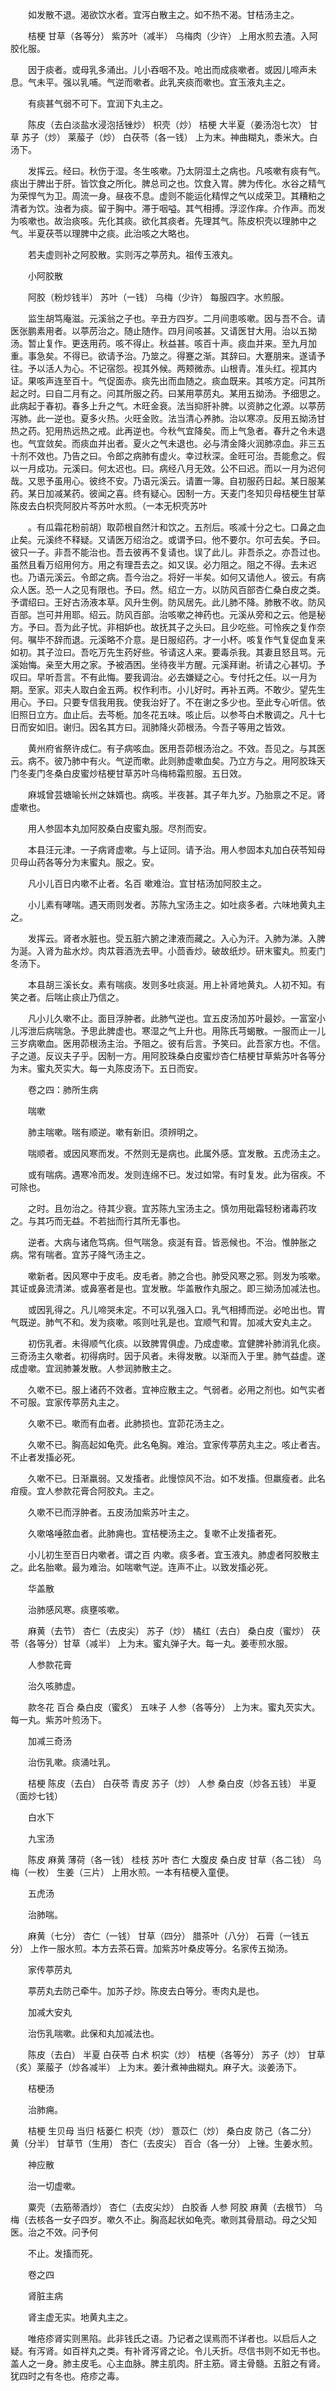 <!-- { "loadSidebar": true } -->
　　如发散不退。渴欲饮水者。宜泻白散主之。如不热不渴。甘桔汤主之。

　　桔梗 甘草（各等分） 紫苏叶（减半） 乌梅肉（少许） 上用水煎去渣。入阿胶化服。

　　因于痰者。或母乳多涌出。儿小吞咽不及。呛出而成痰嗽者。或因儿啼声未息。气未平。强以乳哺。气逆而嗽者。此乳夹痰而嗽也。宜玉液丸主之。

　　有痰甚气弱不可下。宜润下丸主之。

　　陈皮（去白淡盐水浸泡括锉炒） 枳壳（炒） 桔梗 大半夏（姜汤泡七次） 甘草 苏子（炒） 莱菔子（炒） 白茯苓（各一钱） 上为末。神曲糊丸，黍米大。白汤下。

　　发挥云。经曰。秋伤于湿。冬生咳嗽。乃太阴湿土之病也。凡咳嗽有痰有气。痰出于脾出于肝。皆饮食之所化。脾总司之也。饮食入胃。脾为传化。水谷之精气为荣悍气为卫。周流一身。昼夜不息。虚则不能运化精悍之气以成荣卫。其糟粕之清者为饮。浊者为痰。留于胸中。滞于咽嗌。其气相搏。浮涩作痒。介作声。而发为咳嗽也。故治痰咳。先化其痰。欲化其痰者。先理其气。陈皮枳壳以理肺中之气。半夏茯苓以理脾中之痰。此治咳之大略也。

　　若夫虚则补之阿胶散。实则泻之葶苈丸。祖传玉液丸。

　　小阿胶散

　　阿胶（粉炒钱半） 苏叶（一钱） 乌梅（少许） 每服四字。水煎服。

　　监生胡笃庵滋。元溪翁之子也。辛丑方四岁。二月间患咳嗽。因与吾不合。请医张鹏素用者。以葶苈治之。随止随作。四月间咳甚。又请医甘大用。治以五拗汤。暂止复作。更迭用药。咳不得止。秋益甚。咳百十声。痰血并来。至九月加重。事急矣。不得已。欲请予治。乃筮之。得蹇之渐。其辞曰。大蹇朋来。遂请予往。予以活人为心。不记宿怨。视其外候。两颊微赤。山根青。准头红。视其内证。果咳声连至百十。气促面赤。痰先出而血随之。痰血既来。其咳方定。问其所起之时。曰自二月有之。问其所服之药。曰某用葶苈丸。某用五拗汤。予细思之。此病起于春初。春多上升之气。木旺金衰。法当抑肝补脾。以资肺之化源。以葶苈泻肺。此一逆也。夏多火热。火旺金败。法当清心养肺。治以寒凉。反用五拗汤甘热之药。犯用热远热之戒。此再逆也。今秋气宜降矣。而上气急者。春升之令未退也。气宜敛矣。而痰血并出者。夏火之气未退也。必与清金降火润肺凉血。非三五十剂不效也。乃告之曰。令郎之病肺有虚火。幸过秋深。金旺可治。吾能愈之。假以一月成功。元溪曰。何太迟也。曰。病经八月无效。公不曰迟。而以一月为迟何哉。又思予虽用心。彼终不安。乃语元溪云。请置一簿。自初服药日起。某日服某药。某日加减某药。彼闻之喜。终有疑心。因制一方。天麦门冬知贝母桔梗生甘草陈皮去白枳壳阿胶片芩苏叶水煎。（一本无枳壳苏叶

　　。有瓜霜花粉前胡）取茆根自然汁和饮之。五剂后。咳减十分之七。口鼻之血止矣。元溪终不释疑。又请医万绍治之。或谓予曰。他不要尔。尔可去矣。予曰。彼只一子。非吾不能治也。吾去彼再不复请也。误了此儿。非吾杀之。亦吾过也。虽然且看万绍用何方。用之有理吾去之。如又误。必力阻之。阻之不得。去未迟也。乃语元溪云。令郎之病。吾今治之。将好一半矣。如何又请他人。彼云。有病众人医。恐一人之见有限也。予曰。然。绍立一方。以防风百部杏仁桑白皮之类。予谓绍曰。王好古汤液本草。风升生例。防风居先。此儿肺不降。肺散不收。防风百部。岂可并用耶。绍云。防风百部。治咳嗽之神药也。元溪从旁和之云。他是秘方。予曰。吾为此子忧。非相妒也。故抚其子之头曰。且少吃些。可怜疾之复作奈何。嘱毕不辞而退。元溪略不介意。是日服绍药。才一小杯。咳复作气复促血复来如初。其子泣曰。吾吃万先生药好些。爷请这人来。要毒杀我。其妻且怒且骂。元溪始悔。亲至大用之家。予被酒困。坐待夜半方醒。元溪拜谢。祈请之心甚切。予叹曰。早听吾言。不有此悔。要我调治。必去嫌疑之心。专付托之任。以一月为期。至家。邓夫人取白金五两。权作利市。小儿好时。再补五两。不敢少。望先生用心。予曰。只要专信我用我。使我治好了。不在谢之多少也。至此专心听信。依旧照日立方。血止后。去芩栀。加冬花五味。咳止后。以参芩白术散调之。凡十七日而安如旧。谢归。因名其方曰。润肺降火茆根汤。今吾子等用之皆效。

　　黄州府省祭许成仁。有子病咳血。医用吾茆根汤治之。不效。吾见之。与其医云。病不。彼乃肺中有火。气逆而嗽。此则肺虚嗽血矣。乃立方与之。用阿胶珠天门冬麦门冬桑白皮蜜炒桔梗甘草苏叶乌梅柿霜煎服。五日效。

　　麻城曾芸塘喻长州之妹婿也。病咳。半夜甚。其子年九岁。乃胎禀之不足。肾虚嗽也。

　　用人参固本丸加阿胶桑白皮蜜丸服。尽剂而安。

　　本县汪元津。一子病肾虚嗽。与上证同。请予治。用人参固本丸加白茯苓知母贝母山药各等分为末蜜丸。服之。安。

　　凡小儿百日内嗽不止者。名百 嗽难治。宜甘桔汤加阿胶主之。

　　小儿素有哮喘。遇天雨则发者。苏陈九宝汤主之。如吐痰多者。六味地黄丸主之。

　　发挥云。肾者水脏也。受五脏六腑之津液而藏之。入心为汗。入肺为涕。入脾为涎。入肾为盐水炒。肉苁蓉酒洗去甲。小茴香炒。破故纸炒。研末蜜丸。煎麦门冬汤下。

　　本县胡三溪长女。素有喘痰。发则多吐痰涎。用上补肾地黄丸。人初不知。有笑之者。后喘止痰止乃信之。

　　凡小儿久嗽不止。面目浮肿者。此肺气逆也。宜五皮汤加苏叶最妙。一富室小儿泻泄后病喘急。予思此脾虚也。寒湿之气上升也。用陈氏芎蝎散。一服而止一儿三岁病嗽血。医用茆根汤主治。予阻之。彼有后言。予笑曰。此吾家方也。不信。子之道。反议夫子乎。因制一方。用阿胶珠桑白皮蜜炒杏仁桔梗甘草紫苏叶各等分为末。蜜丸芡实大。每一丸陈皮汤下。五日而安。

　　卷之四：肺所生病

　　喘嗽

　　肺主喘嗽。喘有顺逆。嗽有新旧。须辨明之。

　　喘顺者。或因风寒而发。不然则无是病也。此属外感。宜发散。五虎汤主之。

　　或有喘病。遇寒冷而发。发则连绵不已。发过如常。有时复发。此为宿疾。不可除也。

　　之时。且勿治之。待其少衰。宜苏陈九宝汤主之。慎勿用砒霜轻粉诸毒药攻之。与其巧而无益。不若拙而行其所无事也。

　　逆者。大病与诸危笃病。但气喘急。痰涎有音。皆恶候也。不治。惟肿胀之病。常有喘者。宜苏子降气汤主之。

　　嗽新者。因风寒中于皮毛。皮毛者。肺之合也。肺受风寒之邪。则发为咳嗽。其证或鼻流清涕。或鼻塞者是也。宜发散。华盖散作丸服之。即三拗汤加减法也。

　　或因乳得之。凡儿啼哭未定。不可以乳强入口。乳气相搏而逆。必呛出也。胃气既逆。肺气不和。发为痰嗽。咳则吐乳是也。宜顺气和胃。加减大安丸主之。

　　初伤乳者。未得顺气化痰。以致脾胃俱虚。乃成虚嗽。宜健脾补肺消乳化痰。三奇汤主久嗽者。初得病时。因于风者。未得发散。以渐而入于里。肺气益虚。遂成虚嗽。宜润肺兼发散。人参润肺散主之。

　　久嗽不已。服上诸药不效者。宜神应散主之。气弱者。必用之剂也。如气实者不可服。宜家传葶苈丸主之。

　　久嗽不已。嗽而有血者。此肺损也。宜茆花汤主之。

　　久嗽不已。胸高起如龟壳。此名龟胸。难治。宜家传葶苈丸主之。咳止者吉。不止者发搐必死。

　　久嗽不已。日渐羸弱。又发搐者。此慢惊风不治。如不发搐。但羸瘦者。此名疳瘦。宜人参款花膏合阿胶丸。主之。

　　久嗽不已而浮肿者。五皮汤加紫苏叶主之。

　　久嗽咯唾脓血者。此肺痈也。宜桔梗汤主之。复嗽不止发搐者死。

　　小儿初生至百日内嗽者。谓之百 内嗽。痰多者。宜玉液丸。肺虚者阿胶散主之。此名胎嗽。最为难治。如喘嗽气逆。连声不止。以致发搐必死。

　　华盖散

　　治肺感风寒。痰壅咳嗽。

　　麻黄（去节） 杏仁（去皮尖） 苏子（炒） 橘红（去白） 桑白皮（蜜炒） 茯苓（各等分）甘草（减半） 上为末。蜜丸弹子大。每一丸。姜枣煎水服。

　　人参款花膏

　　治久咳肺虚。

　　款冬花 百合 桑白皮（蜜炙） 五味子 人参（各等分） 上为末。蜜丸芡实大。每一丸。紫苏叶煎汤下。

　　加减三奇汤

　　治伤乳嗽。痰涌吐乳。

　　桔梗 陈皮（去白） 白茯苓 青皮 苏子（炒） 人参 桑白皮（炒各五钱） 半夏（面炒七钱）

　　白水下

　　九宝汤

　　陈皮 麻黄 薄荷（各一钱） 桂枝 苏叶 杏仁 大腹皮 桑白皮 甘草（各二钱） 乌梅（一枚） 生姜（三片） 上用水煎。一本有桔梗入童便。

　　五虎汤

　　治肺喘。

　　麻黄（七分） 杏仁（一钱） 甘草（四分） 腊茶叶（八分） 石膏（一钱五分） 上作一服水煎。本方去茶石膏。加紫苏叶桑皮等分。名家传五拗汤。

　　家传葶苈丸

　　葶苈丸去防己牵牛。加苏子炒。陈皮去白等分。枣肉丸是也。

　　加减大安丸

　　治伤乳喘嗽。此保和丸加减法也。

　　陈皮（去白） 半夏 白茯苓 白术 枳实（炒） 桔梗（各等分） 苏子（炒） 甘草（炙）莱菔子（炒各减半） 上为末。姜汁煮神曲糊丸。麻子大。淡姜汤下。

　　桔梗汤

　　治肺痈。

　　桔梗 生贝母 当归 栝蒌仁 枳壳（炒） 薏苡仁（炒） 桑白皮 防己（各二分） 黄（分半） 甘草节（生用） 杏仁（去皮尖） 百合（各一分） 上锉。生姜水煎。

　　神应散

　　治一切虚嗽。

　　粟壳（去筋蒂酒炒） 杏仁（去皮尖炒） 白胶香 人参 阿胶 麻黄（去根节） 乌梅（去核各一女子四岁。嗽久不止。胸高起状如龟壳。嗽则其骨扇动。母之父知医。治之不效。问予何

　　不止。发搐而死。

　　卷之四

　　肾脏主病

　　肾主虚无实。地黄丸主之。

　　唯疮疹肾实则黑陷。此非钱氏之语。乃记者之误焉而不详者也。以启后人之疑。有泻肾。如百祥丸之类。有补肾泻肾之论。令儿夭折。尽信书则不如无书也。盖人之一身。肺主皮毛。心主血脉。脾主肌肉。肝主筋。肾主骨髓。五脏之有肾。犹四时之有冬也。疮疹之毒。

